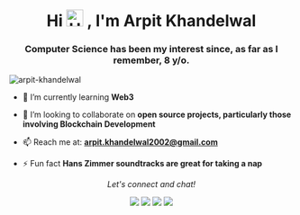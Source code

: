 <h1 align="center">Hi <img src="https://raw.githubusercontent.com/MartinHeinz/MartinHeinz/master/wave.gif" alt="Hand-Wave" width="30px"> , I'm Arpit Khandelwal</h1>

<h3 align="center">Computer Science has been my interest since, as far as I remember, 8 y/o.</h3>

<p align="left"> <img src="https://komarev.com/ghpvc/?username=arpit-khandelwal&label=Profile%20views&color=0e75b6&style=flat" alt="arpit-khandelwal" /> </p>

- 🌱 I’m currently learning **Web3**

- 👯 I’m looking to collaborate on **open source projects, particularly those involving Blockchain Development**

- 📫 Reach me at: **arpit.khandelwal2002@gmail.com**


- ⚡ Fun fact **Hans Zimmer soundtracks are great for taking a nap**


<p align="center">
  <i>Let's connect and chat!</i>

  <p align="center">
    <a href="https://twitter.com/arpitkhandelwa3" alt="Twitter"><img src="https://raw.githubusercontent.com/jayehernandez/jayehernandez/3f5402efef9a0ae89211a6e04609558e862ca616/readme/twitter-fill.svg"></a>
    <a href="https://linkedin.com/in/arpit-khandelwal-0812aa1a3" alt="Linkedin"><img src="https://raw.githubusercontent.com/jayehernandez/jayehernandez/3f5402efef9a0ae89211a6e04609558e862ca616/readme/linkedin-fill.svg"></a>
    <a href="mailto:arpit.khandelwal2002@gmail.com" alt="Contact me"><img src="https://raw.githubusercontent.com/jayehernandez/jayehernandez/3f5402efef9a0ae89211a6e04609558e862ca616/readme/mail-fill.svg"></a>
    <a href="https://arpit-khandelwal.me" alt="My site"><img src="https://raw.githubusercontent.com/jayehernandez/jayehernandez/3f5402efef9a0ae89211a6e04609558e862ca616/readme/external-link-line.svg"></a>
  </p>

